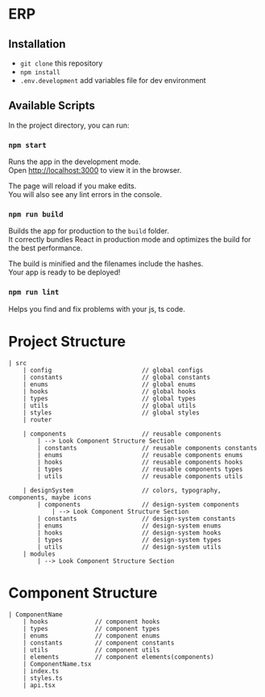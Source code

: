# ERP

## Installation

- `git clone` this repository
- `npm install`
- `.env.development` add variables file for dev environment

## Available Scripts

In the project directory, you can run:

### `npm start`

Runs the app in the development mode.\
Open [http://localhost:3000](http://localhost:3000) to view it in the browser.

The page will reload if you make edits.\
You will also see any lint errors in the console.

### `npm run build`

Builds the app for production to the `build` folder.\
It correctly bundles React in production mode and optimizes the build for the best performance.

The build is minified and the filenames include the hashes.\
Your app is ready to be deployed!

### `npm run lint`

Helps you find and fix problems with your js, ts code.

# Project Structure

```
| src
    | config                         // global configs
    | constants                      // global constants
    | enums                          // global enums
    | hooks                          // global hooks
    | types                          // global types
    | utils                          // global utils
    | styles                         // global styles
    | router

    | components                     // reusable components
        | --> Look Component Structure Section
        | constants                  // reusable components constants
        | enums                      // reusable components enums
        | hooks                      // reusable components hooks
        | types                      // reusable components types
        | utils                      // reusable components utils

    | designSystem                   // colors, typography, components, maybe icons
        | components                 // design-system components
            | --> Look Component Structure Section
        | constants                  // design-system constants
        | enums                      // design-system enums
        | hooks                      // design-system hooks
        | types                      // design-system types
        | utils                      // design-system utils
    | modules
        | --> Look Component Structure Section
```

# Component Structure

```
| ComponentName
    | hooks             // component hooks
    | types             // component types
    | enums             // component enums
    | constants         // component constants
    | utils             // component utils
    | elements          // component elements(components)
    | ComponentName.tsx
    | index.ts
    | styles.ts
    | api.tsx
```
